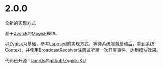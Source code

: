 # 2.0.0

全新的实现方式

基于[Zygisk](https://github.com/topjohnwu/zygisk-module-sample)的[Magisk](https://topjohnwu.github.io/Magisk/guides.html)模块。

以[Zygisk](https://github.com/topjohnwu/zygisk-module-sample)为基础，参考[Lsposed](https://github.com/LSPosed/LSPosed/blob/fe89b8cd89bf1a7946eccba6ae49bd6c4bc673df/daemon/src/main/java/org/lsposed/lspd/service/BridgeService.java#L84)的实现方式，等待系统服务启动后，拿到系统Context，并使用BroadcastReceiver注册监听第一次开屏事件，达到模块效果。

代码已开源：[iamr0s@github/Zygisk-KU](https://github.com/iamr0s/Zygisk-KU/blob/main/README.md)

